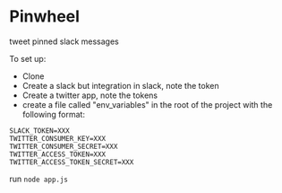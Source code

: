# Pinwheel
tweet pinned slack messages

To set up:

- Clone
- Create a slack but integration in slack, note the token
- Create a twitter app, note the tokens
- create a file called "env_variables" in the root of the project with the following format:

```
SLACK_TOKEN=XXX
TWITTER_CONSUMER_KEY=XXX
TWITTER_CONSUMER_SECRET=XXX
TWITTER_ACCESS_TOKEN=XXX
TWITTER_ACCESS_TOKEN_SECRET=XXX
```

run ```node app.js```

